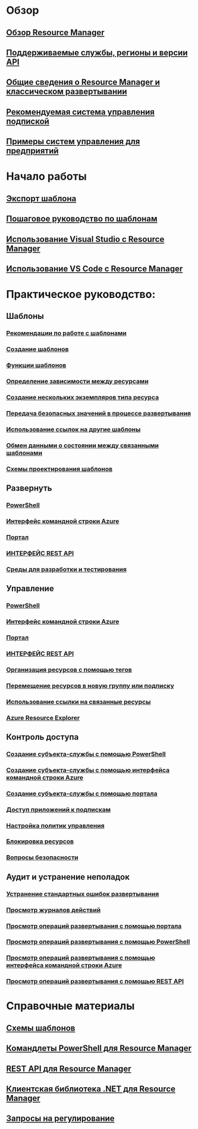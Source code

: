 # Обзор
## [Обзор Resource Manager](resource-group-overview.md)
## [Поддерживаемые службы, регионы и версии API](../resource-manager-supported-services.md?toc=%2fazure%2fazure-resource-manager%2ftoc.json)
## [Общие сведения о Resource Manager и классическом развертывании](../resource-manager-deployment-model.md?toc=%2fazure%2fazure-resource-manager%2ftoc.json)
## [Рекомендуемая система управления подпиской](../resource-manager-subscription-governance.md?toc=%2fazure%2fazure-resource-manager%2ftoc.json)
## [Примеры систем управления для предприятий](../resource-manager-subscription-examples.md?toc=%2fazure%2fazure-resource-manager%2ftoc.json)
# Начало работы
## [Экспорт шаблона](../resource-manager-export-template.md?toc=%2fazure%2fazure-resource-manager%2ftoc.json)
## [Пошаговое руководство по шаблонам](../resource-manager-template-walkthrough.md?toc=%2fazure%2fazure-resource-manager%2ftoc.json)
## [Использование Visual Studio с Resource Manager](../vs-azure-tools-resource-groups-deployment-projects-create-deploy.md?toc=%2fazure%2fazure-resource-manager%2ftoc.json)
## [Использование VS Code с Resource Manager](../resource-manager-vs-code.md?toc=%2fazure%2fazure-resource-manager%2ftoc.json)

# Практическое руководство:
## Шаблоны
### [Рекомендации по работе с шаблонами](../resource-manager-template-best-practices.md?toc=%2fazure%2fazure-resource-manager%2ftoc.json)
### [Создание шаблонов](../resource-group-authoring-templates.md?toc=%2fazure%2fazure-resource-manager%2ftoc.json)
### [Функции шаблонов](../resource-group-template-functions.md?toc=%2fazure%2fazure-resource-manager%2ftoc.json)
### [Определение зависимости между ресурсами](../resource-group-define-dependencies.md?toc=%2fazure%2fazure-resource-manager%2ftoc.json)
### [Создание нескольких экземпляров типа ресурса](../resource-group-create-multiple.md?toc=%2fazure%2fazure-resource-manager%2ftoc.json)
### [Передача безопасных значений в процессе развертывания](../resource-manager-keyvault-parameter.md?toc=%2fazure%2fazure-resource-manager%2ftoc.json)
### [Использование ссылок на другие шаблоны](../resource-group-linked-templates.md?toc=%2fazure%2fazure-resource-manager%2ftoc.json)
### [Обмен данными о состоянии между связанными шаблонами](../best-practices-resource-manager-state.md?toc=%2fazure%2fazure-resource-manager%2ftoc.json)
### [Схемы проектирования шаблонов](../best-practices-resource-manager-design-templates.md?toc=%2fazure%2fazure-resource-manager%2ftoc.json)
## Развернуть
### [PowerShell](../resource-group-template-deploy.md?toc=%2fazure%2fazure-resource-manager%2ftoc.json)
### [Интерфейс командной строки Azure](../resource-group-template-deploy-cli.md?toc=%2fazure%2fazure-resource-manager%2ftoc.json)
### [Портал](../resource-group-template-deploy-portal.md?toc=%2fazure%2fazure-resource-manager%2ftoc.json)
### [ИНТЕРФЕЙС REST API](../resource-group-template-deploy-rest.md?toc=%2fazure%2fazure-resource-manager%2ftoc.json)
### [Среды для разработки и тестирования](../solution-dev-test-environments.md?toc=%2fazure%2fazure-resource-manager%2ftoc.json)
## Управление
### [PowerShell](../powershell-azure-resource-manager.md?toc=%2fazure%2fazure-resource-manager%2ftoc.json)
### [Интерфейс командной строки Azure](../xplat-cli-azure-resource-manager.md?toc=%2fazure%2fazure-resource-manager%2ftoc.json)
### [Портал](../azure-portal/resource-group-portal.md?toc=%2fazure%2fazure-resource-manager%2ftoc.json)
### [ИНТЕРФЕЙС REST API](../resource-manager-rest-api.md?toc=%2fazure%2fazure-resource-manager%2ftoc.json)
### [Организация ресурсов с помощью тегов](../resource-group-using-tags.md?toc=%2fazure%2fazure-resource-manager%2ftoc.json)
### [Перемещение ресурсов в новую группу или подписку](../resource-group-move-resources.md?toc=%2fazure%2fazure-resource-manager%2ftoc.json)
### [Использование ссылки на связанные ресурсы](../resource-group-link-resources.md?toc=%2fazure%2fazure-resource-manager%2ftoc.json)
### [Azure Resource Explorer](../resource-manager-resource-explorer.md?toc=%2fazure%2fazure-resource-manager%2ftoc.json)
## Контроль доступа
### [Создание субъекта-службы с помощью PowerShell](../resource-group-authenticate-service-principal.md?toc=%2fazure%2fazure-resource-manager%2ftoc.json)
### [Создание субъекта-службы с помощью интерфейса командной строки Azure](../resource-group-authenticate-service-principal-cli.md?toc=%2fazure%2fazure-resource-manager%2ftoc.json)
### [Создание субъекта-службы с помощью портала](../resource-group-create-service-principal-portal.md?toc=%2fazure%2fazure-resource-manager%2ftoc.json)
### [Доступ приложений к подпискам](../resource-manager-api-authentication.md?toc=%2fazure%2fazure-resource-manager%2ftoc.json)
### [Настройка политик управления](../resource-manager-policy.md?toc=%2fazure%2fazure-resource-manager%2ftoc.json)
### [Блокировка ресурсов](../resource-group-lock-resources.md?toc=%2fazure%2fazure-resource-manager%2ftoc.json)
### [Вопросы безопасности](../best-practices-resource-manager-security.md?toc=%2fazure%2fazure-resource-manager%2ftoc.json)
## Аудит и устранение неполадок
### [Устранение стандартных ошибок развертывания](../resource-manager-common-deployment-errors.md?toc=%2fazure%2fazure-resource-manager%2ftoc.json)
### [Просмотр журналов действий](../resource-group-audit.md?toc=%2fazure%2fazure-resource-manager%2ftoc.json)
### [Просмотр операций развертывания с помощью портала](../resource-manager-troubleshoot-deployments-portal.md?toc=%2fazure%2fazure-resource-manager%2ftoc.json)
### [Просмотр операций развертывания с помощью PowerShell](../resource-manager-troubleshoot-deployments-powershell.md?toc=%2fazure%2fazure-resource-manager%2ftoc.json)
### [Просмотр операций развертывания с помощью интерфейса командной строки Azure](../resource-manager-troubleshoot-deployments-cli.md?toc=%2fazure%2fazure-resource-manager%2ftoc.json)
### [Просмотр операций развертывания с помощью REST API](../resource-manager-troubleshoot-deployments-rest.md?toc=%2fazure%2fazure-resource-manager%2ftoc.json)
# Справочные материалы
## [Схемы шаблонов](https://github.com/Azure/azure-resource-manager-schemas)
## [Командлеты PowerShell для Resource Manager](https://msdn.microsoft.com/library/dn757692(v=azure.200).aspx)
## [REST API для Resource Manager](https://msdn.microsoft.com/en-us/library/azure/dn790568)
## [Клиентская библиотека .NET для Resource Manager](https://msdn.microsoft.com/en-us/library/azure/mt418626)
## [Запросы на регулирование](../resource-manager-request-limits.md?toc=%2fazure%2fazure-resource-manager%2ftoc.json)


<!--HONumber=Nov16_HO2-->


